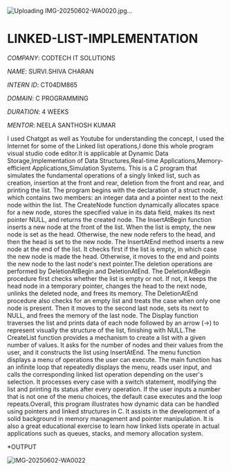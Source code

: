 ![Uploading IMG-20250602-WA0020.jpg…]()
# LINKED-LIST-IMPLEMENTATION

*COMPANY*: CODTECH IT SOLUTIONS

*NAME*: SURVI.SHIVA CHARAN

*INTERN ID*: CT04DM865

*DOMAIN*: C PROGRAMMING

*DURATION*: 4 WEEKS

*MENTOR*: NEELA SANTHOSH KUMAR

I used Chatgpt as well as Youtube for understanding the concept, I used the Internet for some of the Linked list operations,I done this whole program visual studio code editor.It is applicable at Dynamic Data Storage,Implementation of Data Structures,Real-time Applications,Memory-efficient Applications,Simulation Systems.
This is a C program that simulates the fundamental operations of a singly linked list, such as creation, insertion at the front and rear, deletion from the front and rear, and printing the list. The program begins with the declaration of a struct node, which contains two members: an integer data and a pointer next to the next node within the list. The CreateNode function dynamically allocates space for a new node, stores the specified value in its data field, makes its next pointer NULL, and returns the created node. The InsertAtBegin function inserts a new node at the front of the list. When the list is empty, the new node is set as the head. Otherwise, the new node refers to the head, and then the head is set to the new node. The InsertAtEnd method inserts a new node at the end of the list. It checks first if the list is empty, in which case the new node is made the head. Otherwise, it moves to the end and points the new node to the last node's next pointer.The deletion operations are performed by DeletionAtBegin and DeletionAtEnd. The DeletionAtBegin procedure first checks whether the list is empty or not. If not, it keeps the head node in a temporary pointer, changes the head to the next node, unlinks the deleted node, and frees its memory. The DeletionAtEnd procedure also checks for an empty list and treats the case when only one node is present. Then it moves to the second last node, sets its next to NULL, and frees the memory of the last node. The Display function traverses the list and prints data of each node followed by an arrow (->) to represent visually the structure of the list, finishing with NULL.The CreateList function provides a mechanism to create a list with a given number of values. It asks for the number of nodes and their values from the user, and it constructs the list using InsertAtEnd. The menu function displays a menu of operations the user can execute. The main function has an infinite loop that repeatedly displays the menu, reads user input, and calls the corresponding linked list operation depending on the user's selection. It processes every case with a switch statement, modifying the list and printing its status after every operation. If the user inputs a number that is not one of the menu choices, the default case executes and the loop repeats.Overall, this program illustrates how dynamic data can be handled using pointers and linked structures in C. It assists in the development of a solid background in memory management and pointer manipulation. It is also a great educational exercise to learn how linked lists operate in actual applications such as queues, stacks, and memory allocation system.

*OUTPUT

![IMG-20250602-WA0022](https://github.com/user-attachments/assets/13dddbe1-e902-4f7f-bd96-28746ed909dd)


